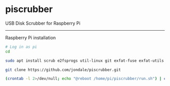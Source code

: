 # piscrubber
USB Disk Scrubber for Raspberry Pi

---

Raspberry Pi installation

```bash
# Log in as pi
cd

sudo apt install scrub e2fsprogs util-linux git exfat-fuse exfat-utils

git clone https://github.com/jondale/piscrubber.git

(crontab -l 2>/dev/null; echo "@reboot /home/pi/piscrubber/run.sh") | crontab -
```
